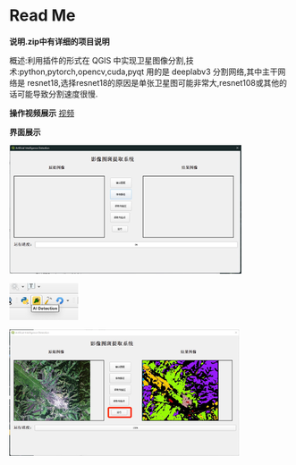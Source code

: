 # Read Me
**说明.zip中有详细的项目说明**

概述:利用插件的形式在 QGIS 中实现卫星图像分割,技术:python,pytorch,opencv,cuda,pyqt 用的是 deeplabv3 分割网络,其中主干网络是 resnet18,选择resnet18的原因是单张卫星图可能非常大,resnet108或其他的话可能导致分割速度很慢.

**操作视频展示**
[视频]("https://github.com/bigboysuper6/Remote-sensing-image-segmentation/blob/main/ImgVideo/%E6%BC%94%E7%A4%BA%E8%A7%86%E9%A2%91.mp4")

**界面展示**
  
![](https://github.com/bigboysuper6/Remote-sensing-image-segmentation/blob/main/ImgVideo/%E5%9B%BE%E7%89%87%201.png)
  
![](https://github.com/bigboysuper6/Remote-sensing-image-segmentation/blob/main/ImgVideo/%E5%9B%BE%E7%89%87%202.png)
  
![](https://github.com/bigboysuper6/Remote-sensing-image-segmentation/blob/main/ImgVideo/%E5%9B%BE%E7%89%873.png)
